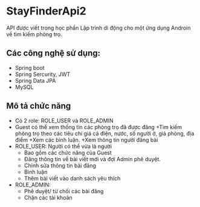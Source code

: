# StayFinderApi2
API được viết trong học phần Lập trình di động cho một ứng dụng Androin về tìm kiếm phòng trọ.
## Các công nghệ sử dụng:
- Spring boot
- Spring Sercurity, JWT
- Spring Data JPA
- MySQL
## Mô tả chức năng
- Có 2 role: ROLE_USER và ROLE_ADMIN
- Guest có thể xem thống tin các phòng trọ đã được đăng
  +Tìm kiếm phòng trọ theo các tiêu chí giá cả điện, nước, số người ở, giá phòng, địa điểm
  +Xem các bình luận.
  +Xem thông tin người đăng bài
- ROLE_USER: Người có thể vừa là người 
  + Bao gồm các chức năng của Guest
  + Đăng thông tin về bài viết mới và đợi Admin phê duyệt.
  + Chỉnh sửa thông tin bài đăng
  + Bình luận
  + Thêm bài viết vào danh sách yêu thích
- ROLE_ADMIN:
  + Phê duyệt/ từ chối các bài đăng
  + Chặn các tài khoản
